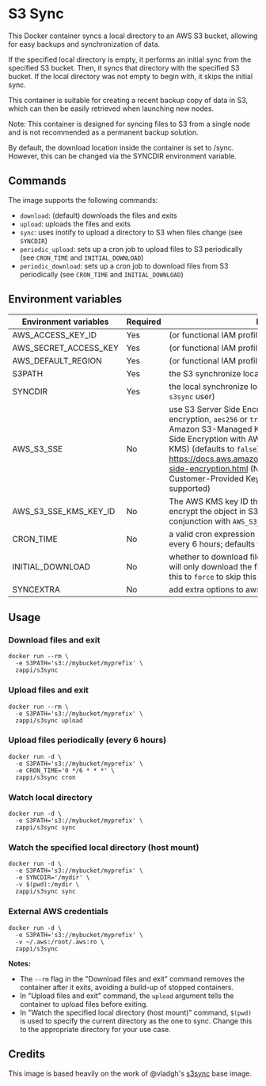 # S3 Sync

This Docker container syncs a local directory to an AWS S3 bucket, allowing for easy backups and synchronization of data.

If the specified local directory is empty, it performs an initial sync from the specified S3 bucket. Then, it syncs that directory with the specified S3 bucket. If the local directory was not empty to begin with, it skips the initial sync.

This container is suitable for creating a recent backup copy of data in S3, which can then be easily retrieved when launching new nodes.

Note: This container is designed for syncing files to S3 from a single node and is not recommended as a permanent backup solution.

By default, the download location inside the container is set to /sync. However, this can be changed via the SYNCDIR environment variable.

## Commands

The image supports the following commands:

* `download`: (default) downloads the files and exits
* `upload`: uploads the files and exits
* `sync`: uses inotify to upload a directory to S3 when files change (see `SYNCDIR`)
* `periodic_upload`: sets up a cron job to upload files to S3 periodically (see `CRON_TIME` and `INITIAL_DOWNLOAD`)
* `periodic_download`: sets up a cron job to download files from S3 periodically (see `CRON_TIME` and `INITIAL_DOWNLOAD`)

## Environment variables

| Environment variables | Required | Description |
| --- | --- | --- |
| AWS_ACCESS_KEY_ID | Yes | (or functional IAM profile) |
| AWS_SECRET_ACCESS_KEY | Yes | (or functional IAM profile) |
| AWS_DEFAULT_REGION | Yes | (or functional IAM profile) |
| S3PATH | Yes | the S3 synchronize location (ex: `s3://mybucket/myprefix`) |
| SYNCDIR | Yes | the local synchronize location (must be writable by the `s3sync` user) |
| AWS_S3_SSE | No | use S3 Server Side Encryption; it can be `false` for no encryption, `aes256` or `true` for Server-Side Encryption with Amazon S3-Managed Keys (SSE-S3) and `kms` for Server-Side Encryption with AWS KMS-Managed Keys (SSE-KMS) (defaults to `false`). For more information refer to <https://docs.aws.amazon.com/AmazonS3/latest/dev/serv-side-encryption.html> (Note: Server-Side Encryption with Customer-Provided Keys (SSE-C) is not currently supported) |
| AWS_S3_SSE_KMS_KEY_ID | No | The AWS KMS key ID that should be used to server-side encrypt the object in S3 (only available if use in conjunction with `AWS_S3_SSE`) |
| CRON_TIME | No | a valid cron expression (ex: `CRON_TIME='0 */6 * * *'` runs every 6 hours; defaults to hourly) |
| INITIAL_DOWNLOAD | No | whether to download files initially (defaults to `true`); this will only download the files if the directory is empty. Set this to `force` to skip this check |
| SYNCEXTRA | No | add extra options to aws-cli sync command |

## Usage

### Download files and exit

```console
docker run --rm \
  -e S3PATH='s3://mybucket/myprefix' \
  zappi/s3sync
```

### Upload files and exit

```console
docker run --rm \
  -e S3PATH='s3://mybucket/myprefix' \
  zappi/s3sync upload
```

### Upload files periodically (every 6 hours)

```console
docker run -d \
  -e S3PATH='s3://mybucket/myprefix' \
  -e CRON_TIME='0 */6 * * *' \
  zappi/s3sync cron
```

### Watch local directory

```console
docker run -d \
  -e S3PATH='s3://mybucket/myprefix' \
  zappi/s3sync sync
```

### Watch the specified local directory (host mount)

```console
docker run -d \
  -e S3PATH='s3://mybucket/myprefix' \
  -e SYNCDIR='/mydir' \
  -v $(pwd):/mydir \
  zappi/s3sync sync
```

### External AWS credentials

```console
docker run -d \
  -e S3PATH='s3://mybucket/myprefix' \
  -v ~/.aws:/root/.aws:ro \
  zappi/s3sync
```

**Notes:**

* The `--rm` flag in the "Download files and exit" command removes the container after it exits, avoiding a build-up of stopped containers.
* In "Upload files and exit" command, the `upload` argument tells the container to upload files before exiting.
* In "Watch the specified local directory (host mount)" command, `$(pwd)` is used to specify the current directory as the one to sync. Change this to the appropriate directory for your use case.

## Credits

This image is based heavily on the work of @vladgh's [s3sync](https://github.com/vladgh/docker_base_images/blob/main/s3sync) base image.
